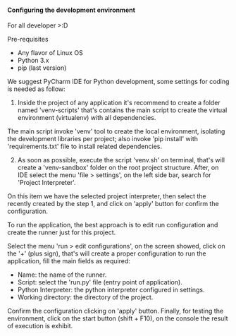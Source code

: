 #### Configuring the development environment

For all developer >:D

Pre-requisites
- Any flavor of Linux OS
- Python 3.x
- pip (last version)

We suggest PyCharm IDE for Python development, some settings for coding is needed as follow:

1. Inside the project of any application it's recommend to create a folder
named 'venv-scripts' that's contains the main script to create the
virtual environment (virtualenv) with all dependencies.

The main script invoke 'venv' tool to create the local environment,
isolating the development libraries per project; also invoke 'pip install'
with 'requirements.txt' file to install related dependencies.

2. As soon as possible, execute the script 'venv.sh' on terminal,
that's will create a 'venv-sandbox' folder on the root project structure.
After, on IDE select the menu 'file > settings', on the left side bar,
search for 'Project Interpreter'.

On this item we have the selected project interpreter, then select
the recently created by the step 1, and click on 'apply'
button for confirm the configuration.

To run the application, the best approach is to edit run configuration
and create the runner just for this project.

Select the menu 'run > edit configurations', on the screen showed,
click on the '+' (plus sign), that's will create a proper configuration to
run the application, fill the main fields as required:
- Name: the name of the runner.
- Script: select the 'run.py' file (entry point of application).
- Python Interpreter: the python interpreter configured in settings.
- Working directory: the directory of the project.

Confirm the configuration clicking on 'apply' button.
Finally, for testing the environment, click on the start button (shift + F10),
on the console the result of execution is exhibit.